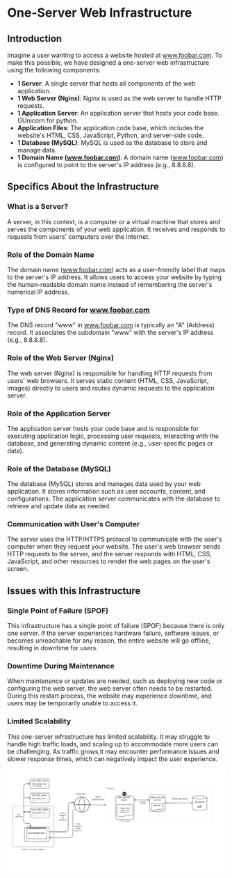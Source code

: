 # One-Server Web Infrastructure
## Introduction

Imagine a user wanting to access a website hosted at www.foobar.com. To make this possible, we have designed a one-server web infrastructure using the following components:

- **1 Server**: A single server that hosts all components of the web application.
- **1 Web Server (Nginx)**: Nginx is used as the web server to handle HTTP requests.
- **1 Application Server**: An application server that hosts your code base. GUnicorn for python.
- **Application Files**: The application code base, which includes the website's HTML, CSS, JavaScript, Python, and server-side code.
- **1 Database (MySQL)**: MySQL is used as the database to store and manage data.
- **1 Domain Name (www.foobar.com)**: A domain name (www.foobar.com) is configured to point to the server's IP address (e.g., 8.8.8.8).

## Specifics About the Infrastructure

### What is a Server?

A server, in this context, is a computer or a virtual machine that stores and serves the components of your web application. It receives and responds to requests from users' computers over the internet.

### Role of the Domain Name

The domain name (www.foobar.com) acts as a user-friendly label that maps to the server's IP address. It allows users to access your website by typing the human-readable domain name instead of remembering the server's numerical IP address.

### Type of DNS Record for www.foobar.com

The DNS record "www" in www.foobar.com is typically an "A" (Address) record. It associates the subdomain "www" with the server's IP address (e.g., 8.8.8.8).

### Role of the Web Server (Nginx)

The web server (Nginx) is responsible for handling HTTP requests from users' web browsers. It serves static content (HTML, CSS, JavaScript, images) directly to users and routes dynamic requests to the application server.

### Role of the Application Server

The application server hosts your code base and is responsible for executing application logic, processing user requests, interacting with the database, and generating dynamic content (e.g., user-specific pages or data).

### Role of the Database (MySQL)

The database (MySQL) stores and manages data used by your web application. It stores information such as user accounts, content, and configurations. The application server communicates with the database to retrieve and update data as needed.

### Communication with User's Computer

The server uses the HTTP/HTTPS protocol to communicate with the user's computer when they request your website. The user's web browser sends HTTP requests to the server, and the server responds with HTML, CSS, JavaScript, and other resources to render the web pages on the user's screen.

## Issues with this Infrastructure

### Single Point of Failure (SPOF)

This infrastructure has a single point of failure (SPOF) because there is only one server. If the server experiences hardware failure, software issues, or becomes unreachable for any reason, the entire website will go offline, resulting in downtime for users.

### Downtime During Maintenance

When maintenance or updates are needed, such as deploying new code or configuring the web server, the web server often needs to be restarted. During this restart process, the website may experience downtime, and users may be temporarily unable to access it.

### Limited Scalability

This one-server infrastructure has limited scalability. It may struggle to handle high traffic loads, and scaling up to accommodate more users can be challenging. As traffic grows,it may encounter performance issues and slower response times, which can negatively impact the user experience.


![image](https://github.com/viictoo/alx-system_engineering-devops/blob/master/0x09-web_infrastructure_design/images/task_0.png)
